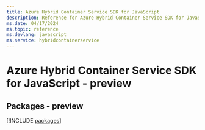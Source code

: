 ```yaml
---
title: Azure Hybrid Container Service SDK for JavaScript
description: Reference for Azure Hybrid Container Service SDK for JavaScript
ms.date: 04/17/2024
ms.topic: reference
ms.devlang: javascript
ms.service: hybridcontainerservice
---
```

# Azure Hybrid Container Service SDK for JavaScript - preview
## Packages - preview
[!INCLUDE [packages](hybrid-container-service-index.md)]